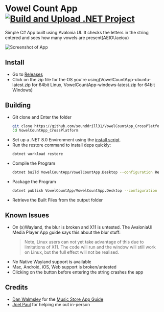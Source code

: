 # Vowel Count App [![Build and Upload .NET Project](https://github.com/sounddrill31/VowelCountApp_CrossPlatform/actions/workflows/main.yml/badge.svg)](https://github.com/sounddrill31/VowelCountApp_CrossPlatform/actions/workflows/main.yml)

Simple C# App built using Avalonia UI. It checks the letters in the string entered and sees how many vowels are present(AEIOUaeiou)

![Screenshot of App](https://github.com/user-attachments/assets/ded065ba-371b-4549-8b2e-a9936330160c)


## Install
- Go to [Releases](https://github.com/sounddrill31/VowelCountApp_CrossPlatform/releases/latest)
- Click on the zip file for the OS you're using(VowelCountApp-ubuntu-latest.zip for 64bit Linux, VowelCountApp-windows-latest.zip for 64bit Windows)

## Building
- Git clone and Enter the folder
  ```bash
  git clone https://github.com/sounddrill31/VowelCountApp_CrossPlatform;
  cd VowelCountApp_CrossPlatform
  ```
- Set up a .NET 8.0 Environment using the [install script](https://learn.microsoft.com/en-us/dotnet/core/tools/dotnet-install-script).
- Run the restore command to install deps quickly:
  ```bash
  dotnet workload restore
  ```
- Compile the Program
  ```bash
  dotnet build VowelCountApp/VowelCountApp.Desktop --configuration Release 
  ```
- Package the Program
  ```bash
  dotnet publish VowelCountApp/VowelCountApp.Desktop --configuration Release --output ./output
  ```
- Retrieve the Built Files from the output folder

## Known Issues
- On (x)Wayland, the blur is broken and X11 is untested. The AvaloniaUI Media Player App guide says this about the blur stuff:
  > Note, Linux users can not yet take advantage of this due to limitations of X11. The code will run and the window will still work on Linux, but the full effect will not be realised.
- No Native Wayland support is available
- Mac, Android, iOS, Web support is broken/untested
- Clicking on the button before entering the string crashes the app
## Credits
- [Dan Walmsley](https://github.com/danwalmsley) for the [Music Store App Guide](https://docs.avaloniaui.net/docs/0.10.x/tutorials/music-store-app/)
- [Joel Paul](https://github.com/Jack-Pots) for helping me out in-person
